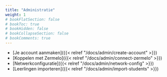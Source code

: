 ```yaml
---
title: "Administratie"
weight: 1
# bookFlatSection: false
# bookToc: true
# bookHidden: false
# bookCollapseSection: false
# bookComments: true
---
```


- [Je account aanmaken]({{< relref "/docs/admin/create-account" >}})
- [Koppelen met Zermelo]({{< relref "/docs/admin/connect-zermelo" >}})
- [Netwerkconfiguratie]({{< relref "/docs/admin/network-config" >}})
- [Leerlingen importeren]({{< relref "/docs/admin/import-students" >}})

